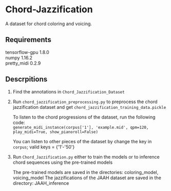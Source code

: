 # Chord-Jazzification
A dataset for chord coloring and voicing.

## Requirements
   tensorflow-gpu 1.8.0 <br />
   numpy 1.16.2 <br />
   pretty_midi 0.2.9 <br />


## Descrpitions
1. Find the annotations in  `Chord_Jazzification_Dataset`
2. Run `chord_jazzification_preprocessing.py` to preprocess the chord jazzification dataset and get `chord_jazzification_training_data.pickle`
   
   To listen to the chord progressions of the dataset, run the following code: <br />
	 ```generate_midi_instance(corpus['1'], 'example.mid', qpm=120, play_midi=True, show_pianoroll=False)```

   You can listen to other pieces of the dataset by change the key in `corpus`; valid keys = {'1'-'50'}

3. Run `Chord_Jazzification.py` either to train the models or to inference chord sequences using the pre-trained models

   The pre-trained models are saved in the directories: coloring_model, voicing_model
   The jazzifications of the JAAH dataset are saved in the directory: JAAH_inference
